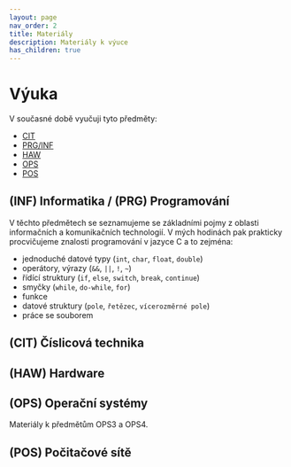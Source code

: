 ```yaml
---
layout: page
nav_order: 2
title: Materiály
description: Materiály k výuce
has_children: true
---
```


# Výuka

V současné době vyučuji tyto předměty:

 - [CIT](cit/index.md)
 - [PRG/INF](inf/index.md)
 - [HAW](haw/index.md)
 - [OPS](ops/index.md)
 - [POS](pos/index.md)

## (INF) Informatika / (PRG) Programování

V těchto předmětech se seznamujeme se základními pojmy z oblasti informačních a komunikačních technologií.
V mých hodinách pak prakticky procvičujeme znalosti programování v jazyce C a to zejména:

* jednoduché datové typy (`int`, `char`, `float`, `double`)
* operátory, výrazy (`&&`, `||`, `!`, `~`)
* řídící struktury (`if`, `else`, `switch`, `break`, `continue`)
* smyčky (`while`, `do-while`, `for`)
* funkce
* datové struktury (`pole`, `řetězec`, `vícerozměrné pole`)
* práce se souborem

## (CIT) Číslicová technika

## (HAW) Hardware

## (OPS) Operační systémy

Materiály k předmětům OPS3 a OPS4.

## (POS) Počitačové sítě
